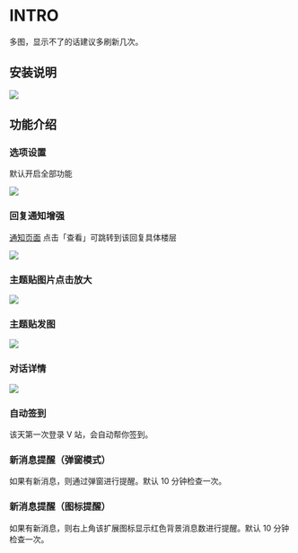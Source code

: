 # INTRO

多图，显示不了的话建议多刷新几次。

## 安装说明

![](https://ww1.sinaimg.cn/large/006lOxA2gy1fl7lf24js4g311f0kwx6p.gif)

## 功能介绍

### 选项设置

默认开启全部功能

![](https://ws2.sinaimg.cn/large/006tNc79gy1fl7m4xzui8j31hg0vejx4.jpg)

### 回复通知增强

[通知页面](https://www.v2ex.com/notifications) 点击「查看」可跳转到该回复具体楼层

![](https://ws2.sinaimg.cn/large/006lOxA2gy1fkns0q2l4tg30wp0j1qv5.gif)

### 主题贴图片点击放大

![](https://ws2.sinaimg.cn/large/006lOxA2gy1fkns0y16r6g313a0ie1ky.gif)

### 主题贴发图

![](https://ws2.sinaimg.cn/large/006lOxA2gy1fkns154stbg313a0ie4qp.gif)

### 对话详情

![](https://ws4.sinaimg.cn/large/006tKfTcgy1fku9k4wbk4g31150ieqo3.gif)

### 自动签到

该天第一次登录 V 站，会自动帮你签到。

### 新消息提醒（弹窗模式）

如果有新消息，则通过弹窗进行提醒。默认 10 分钟检查一次。

### 新消息提醒（图标提醒）

如果有新消息，则右上角该扩展图标显示红色背景消息数进行提醒。默认 10 分钟检查一次。